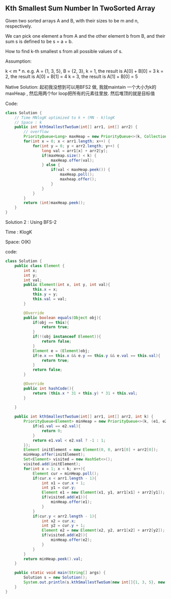## Kth Smallest Sum Number In TwoSorted Array

Given two sorted arrays A and B, with their sizes to be m and n, respectively. 

We can pick one element a from A and the other element b from B, and their sum s is defined to be s = a + b. 

How to find k-th smallest s from all possible values of s. 

Assumption: 

k < m * n. e.g. A = {1, 3, 5}, B = {2, 3}, k = 1, the result is A[0] + B[0] = 3 k = 2, the result is A[0] + B[1] = 4 k = 3, the result is A[1] + B[0] = 5

Native Solution:
起初我没想到可以用BFS2 做, 我就maintain 一个大小为k的maxHeap , 然后用两个for loop把所有的元素往里放. 然后堆顶的就是目标值

Code:
```java
class Solution {
    // Time MNlogK optimized to k + (MN - k)logK
    // Space : k
    public int kthSmallestTwoSum(int[] arr1, int[] arr2) {
        // overflow
        PriorityQueue<Long> maxHeap = new PriorityQueue<>(k, Collections.reverseOrder());
        for(int x = 0; x < arr1.length; x++) {
            for(int y = 0; y < arr2.length; y++) {
                long val = arr1[x] + arr2[y];
                if(maxHeap.size() < k) {
                    maxHeap.offer(val);
                } else {
                    if(val < maxHeap.peek()) {
                        maxHeap.poll();
                        maxheap.offer();
                    }
                }
            }
        }
        return (int)maxHeap.peek();
    }
}
```


Solution 2 : Using BFS-2

Time : KlogK

Space: O(K)

code:
```java
class Solution {
    public class Element {
        int x;
        int y;
        int val;
        public Element(int x, int y, int val){
        	this.x = x;
        	this.y = y;
        	this.val = val;
        }

        @Override
        public boolean equals(Object obj){
        	if(obj == this){
        		return true;
        	}
        	if(!(obj instanceof Element)){
        		return false;
        	}
        	Element e = (Element)obj;
        	if(e.x == this.x && e.y == this.y && e.val == this.val){
        		return true;
        	}
        	return false;
        }

        @Override
        public int hashCode(){
        	return (this.x * 31 + this.y) * 31 + this.val;
        }
    
    }

    public int kthSmallestTwoSum(int[] arr1, int[] arr2, int k) {
        PriorityQueue<Element> minHeap = new PriorityQueue<>(k, (e1, e2) -> {
        	if(e1.val == e2.val){
        		return 0;
        	}
        	return e1.val < e2.val ? -1 : 1;
        });
        Element initElement = new Element(0, 0, arr1[0] + arr2[0]);
        minHeap.offer(initElement);
        Set<Element> visited = new HashSet<>();
        visited.add(initElement);
        for(int x = 1; x < k; x++){
        	Element cur = minHeap.poll();
        	if(cur.x < arr1.length - 1){
        		int x1 = cur.x + 1;
        		int y1 = cur.y;
        		Element e1 = new Element(x1, y1, arr1[x1] + arr2[y1]);
        		if(visited.add(e1)){
        			minHeap.offer(e1);
        		}
        	}
        	if(cur.y < arr2.length - 1){
        		int x2 = cur.x;
        		int y2 = cur.y + 1;
        		Element e2 = new Element(x2, y2, arr1[x2] + arr2[y2]);
        		if(visited.add(e2)){
        			minHeap.offer(e2);
        		}
        	}
        }
        return minHeap.peek().val;
    }

    public static void main(String[] args) {
        Solution s = new Solution();
        System.out.println(s.kthSmallestTwoSum(new int[]{1, 3, 5}, new int[]{2,3}, 6));
    }
}
```
